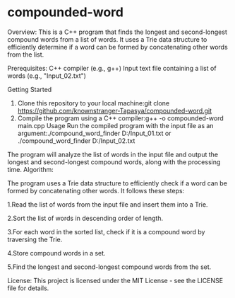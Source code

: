 # compounded-word
Overview:
This is a C++ program that finds the longest and second-longest compound words from a list of words. It uses a Trie data structure to efficiently determine if a word can be formed by concatenating other words from the list.

Prerequisites:
C++ compiler (e.g., g++)
Input text file containing a list of words (e.g., "Input_02.txt")

Getting Started
1. Clone this repository to your local machine:git clone https://github.com/knownstranger-Tapasya/compounded-word.git
2. Compile the program using a C++ compiler:g++ -o compounded-word main.cpp
Usage
Run the compiled program with the input file as an argument:./compound_word_finder D:/Input_01.txt or ./compound_word_finder D:/Input_02.txt

The program will analyze the list of words in the input file and output the longest and second-longest compound words, along with the processing time.
Algorithm:

The program uses a Trie data structure to efficiently check if a word can be formed by concatenating other words. It follows these steps:

1.Read the list of words from the input file and insert them into a Trie.

2.Sort the list of words in descending order of length.

3.For each word in the sorted list, check if it is a compound word by traversing the Trie.

4.Store compound words in a set.

5.Find the longest and second-longest compound words from the set.

License:
This project is licensed under the MIT License - see the LICENSE file for details.
